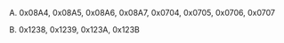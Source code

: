 A. 0x08A4, 0x08A5, 0x08A6, 0x08A7, 0x0704, 0x0705, 0x0706, 0x0707

B. 0x1238, 0x1239, 0x123A, 0x123B